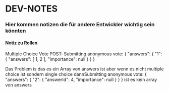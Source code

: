 # DEV-NOTES
### Hier kommen notizen die für andere Entwickler wichtig sein könnten

#### Notiz zu Rollen
Multiple Choice Vote POST:
Submitting anonymous vote: {
  "answers": {
    "1": {
      "answers": [
        1,
        2
      ],
      "importance": null
    }
  }
}

Das Problem is das es ein Array von answers ist aber wenn es nicht multiple choice ist sondern single choice dannSubmitting anonymous vote: {
  "answers": {
    "2": {
      "answerId": 4,
      "importance": null
    }
  }
}
ist es kein array von answers
